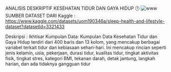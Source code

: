 ANALISIS DESKRIPTIF KESEHATAN TIDUR DAN GAYA HIDUP 🕑
![www](https://github.com/dewo1357/Sleep_Healty/assets/130409621/638c8bd0-fbab-4b41-b65e-95043fb1d72c)
SUMBER DATASET DARI
Kaggle : https://www.kaggle.com/datasets/uom190346a/sleep-health-and-lifestyle-dataset?datasetId=3321433

Deskripsi :
Ikhtisar Kumpulan Data: Kumpulan Data Kesehatan Tidur dan Gaya Hidup terdiri dari 400 baris dan 13 kolom, yang mencakup berbagai variabel terkait tidur dan kebiasaan sehari-hari. Ini mencakup rincian seperti jenis kelamin, usia, pekerjaan, durasi tidur, kualitas tidur, tingkat aktivitas fisik, tingkat stres, kategori BMI, tekanan darah, detak jantung, langkah harian, dan ada tidaknya gangguan tidur

